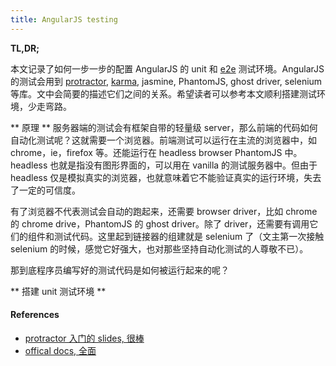 ```yaml
---
title: AngularJS testing
---
```


**TL,DR;**

本文记录了如何一步一步的配置 AngularJS 的 unit 和 [e2e](https://docs.angularjs.org/guide/e2e-testing) 测试环境。AngularJS 的测试会用到 [protractor](https://angular.github.io/protractor/#/), [karma](https://karma-runner.github.io/0.12/index.html), jasmine, PhantomJS, ghost driver, selenium 等库。文中会简要的描述它们之间的关系。希望读者可以参考本文顺利搭建测试环境，少走弯路。

** 原理 **
服务器端的测试会有框架自带的轻量级 server，那么前端的代码如何自动化测试呢？这就需要一个浏览器。前端测试可以运行在主流的浏览器中，如 chrome，ie，firefox 等。还能运行在 headless browser PhantomJS 中。headless 也就是指没有图形界面的，可以用在 vanilla 的测试服务器中。但由于 headless 仅是模拟真实的浏览器，也就意味着它不能验证真实的运行环境，失去了一定的可信度。

有了浏览器不代表测试会自动的跑起来，还需要 browser driver，比如 chrome 的 chrome drive，PhantomJS 的 ghost driver。除了 driver，还需要有调用它们的组件和测试代码。这里起到链接器的组建就是 selenium 了（文主第一次接触 selenium 的时候，感觉它好强大，也对那些坚持自动化测试的人尊敬不已）。


那到底程序员编写好的测试代码是如何被运行起来的呢？

** 搭建 unit 测试环境 **





#### References

- [protractor 入门的 slides, 很棒](http://ramonvictor.github.io/protractor/slides/#/1)
- [offical docs, 全面](https://github.com/angular/protractor/tree/master/docs)
